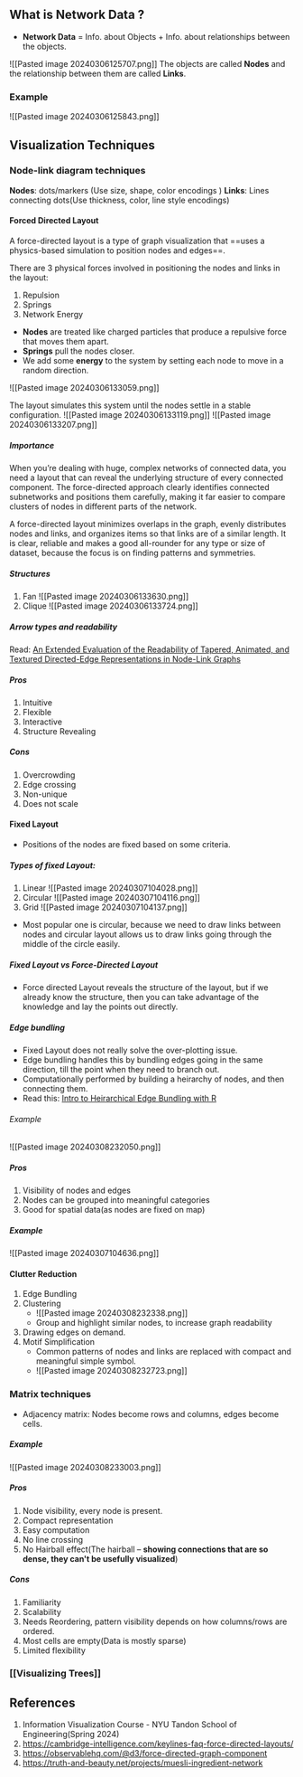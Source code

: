 ## What is Network Data ?
- **Network Data** = Info. about Objects + Info. about relationships between the objects.

![[Pasted image 20240306125707.png]]
The objects are called **Nodes** and the relationship between them are called **Links**.

### Example

![[Pasted image 20240306125843.png]]

## Visualization Techniques

### Node-link diagram techniques
**Nodes**: dots/markers (Use size, shape, color encodings )
**Links**: Lines connecting dots(Use thickness, color, line style encodings)
#### Forced Directed Layout
A force-directed layout is a type of graph visualization that ==uses a physics-based simulation to position nodes and edges==.

There are 3 physical forces involved in positioning the nodes and links in the layout:

1. Repulsion
2. Springs
3. Network Energy

- **Nodes** are treated like charged particles that produce a repulsive force that moves them apart.
- **Springs** pull the nodes closer.
- We add some **energy** to the system by setting each node to move in a random direction.

![[Pasted image 20240306133059.png]]

The layout simulates this system until the nodes settle in a stable configuration.
![[Pasted image 20240306133119.png]]
![[Pasted image 20240306133207.png]]
##### Importance
When you’re dealing with huge, complex networks of connected data, you need a layout that can reveal the underlying structure of every connected component. The force-directed approach clearly identifies connected subnetworks and positions them carefully, making it far easier to compare clusters of nodes in different parts of the network.

A force-directed layout minimizes overlaps in the graph, evenly distributes nodes and links, and organizes items so that links are of a similar length. It is clear, reliable and makes a good all-rounder for any type or size of dataset, because the focus is on finding patterns and symmetries.

##### Structures
1. Fan
 ![[Pasted image 20240306133630.png]]
2. Clique
![[Pasted image 20240306133724.png]]

##### Arrow types and readability
Read: [An Extended Evaluation of the Readability of Tapered, Animated, and Textured Directed-Edge Representations in Node-Link Graphs](https://www.researchgate.net/publication/221536322_An_Extended_Evaluation_of_the_Readability_of_Tapered_Animated_and_Textured_Directed-Edge_Representations_in_Node-Link_Graphs)

##### Pros 
1. Intuitive
2. Flexible
3. Interactive
4. Structure Revealing
##### Cons
1. Overcrowding
2. Edge crossing
3. Non-unique
4. Does not scale

#### Fixed Layout
- Positions of the nodes are fixed based on some criteria. 
##### Types of fixed Layout:
1. Linear
![[Pasted image 20240307104028.png]]
2. Circular
![[Pasted image 20240307104116.png]]
3. Grid
![[Pasted image 20240307104137.png]]
- Most popular one is circular, because we need to draw links between nodes and circular layout allows us to draw links going through the middle of the circle easily.

##### Fixed Layout vs Force-Directed Layout
- Force directed Layout reveals the structure of the layout, but if we already know the structure, then you can take advantage of the knowledge and lay the points out directly.

##### Edge bundling
- Fixed Layout does not really solve the over-plotting issue. 
- Edge bundling handles this by bundling edges going in the same direction, till the point when they need to branch out.
- Computationally performed by building a heirarchy of nodes, and then connecting them. 
- Read this: [Intro to Heirarchical Edge Bundling with R](https://r-graph-gallery.com/309-intro-to-hierarchical-edge-bundling)
###### Example
![[Pasted image 20240308232050.png]]


##### Pros
1. Visibility of nodes and edges
2. Nodes can be grouped into meaningful categories
3. Good for spatial data(as nodes are fixed on map)

##### Example
![[Pasted image 20240307104636.png]]
#### Clutter Reduction
 1. Edge Bundling
 2. Clustering
	-  ![[Pasted image 20240308232338.png]]
	- Group and highlight similar nodes, to increase graph readability
3. Drawing edges on demand. 
4. Motif Simplification
	- Common patterns of nodes and links are replaced with compact and meaningful simple symbol.
	- ![[Pasted image 20240308232723.png]]
	

### Matrix techniques
- Adjacency matrix: Nodes become rows and columns, edges become cells.

##### Example
![[Pasted image 20240308233003.png]]

##### Pros
1. Node visibility, every node is present.
2. Compact representation
3. Easy computation
4. No line crossing
5. No Hairball effect(The hairball – **showing connections that are so dense, they can't be usefully visualized**)
##### Cons
1. Familiarity
2. Scalability
3. Needs Reordering, pattern visibility depends on how columns/rows are ordered.
4. Most cells are empty(Data is mostly sparse)
5. Limited flexibility

### [[Visualizing Trees]]

## References
1. Information Visualization Course - NYU Tandon School of Engineering(Spring 2024)
2. https://cambridge-intelligence.com/keylines-faq-force-directed-layouts/
3. https://observablehq.com/@d3/force-directed-graph-component
4. https://truth-and-beauty.net/projects/muesli-ingredient-network 